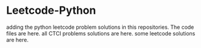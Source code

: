 # Leetcode-Python
adding the python leetcode problem solutions in this repositories. 
The code files are here.
all CTCI problems solutions are here.
some leetcode solutions are here.




































































































































































